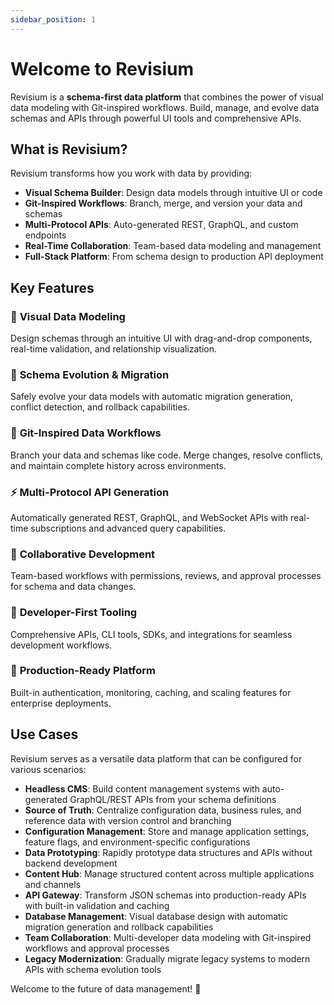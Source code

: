 ```yaml
---
sidebar_position: 1
---
```


# Welcome to Revisium

Revisium is a **schema-first data platform** that combines the power of visual data modeling with Git-inspired workflows. Build, manage, and evolve data schemas and APIs through powerful UI tools and comprehensive APIs.

## What is Revisium?

Revisium transforms how you work with data by providing:

- **Visual Schema Builder**: Design data models through intuitive UI or code
- **Git-Inspired Workflows**: Branch, merge, and version your data and schemas
- **Multi-Protocol APIs**: Auto-generated REST, GraphQL, and custom endpoints
- **Real-Time Collaboration**: Team-based data modeling and management
- **Full-Stack Platform**: From schema design to production API deployment

## Key Features

### 🎨 **Visual Data Modeling**

Design schemas through an intuitive UI with drag-and-drop components, real-time validation, and relationship visualization.

### 🔄 **Schema Evolution & Migration**

Safely evolve your data models with automatic migration generation, conflict detection, and rollback capabilities.

### 🌿 **Git-Inspired Data Workflows**

Branch your data and schemas like code. Merge changes, resolve conflicts, and maintain complete history across environments.

### ⚡ **Multi-Protocol API Generation**

Automatically generated REST, GraphQL, and WebSocket APIs with real-time subscriptions and advanced query capabilities.

### 👥 **Collaborative Development**

Team-based workflows with permissions, reviews, and approval processes for schema and data changes.

### 🔧 **Developer-First Tooling**

Comprehensive APIs, CLI tools, SDKs, and integrations for seamless development workflows.

### 🏢 **Production-Ready Platform**

Built-in authentication, monitoring, caching, and scaling features for enterprise deployments.

## Use Cases

Revisium serves as a versatile data platform that can be configured for various scenarios:

- **Headless CMS**: Build content management systems with auto-generated GraphQL/REST APIs from your schema definitions
- **Source of Truth**: Centralize configuration data, business rules, and reference data with version control and branching
- **Configuration Management**: Store and manage application settings, feature flags, and environment-specific configurations
- **Data Prototyping**: Rapidly prototype data structures and APIs without backend development
- **Content Hub**: Manage structured content across multiple applications and channels
- **API Gateway**: Transform JSON schemas into production-ready APIs with built-in validation and caching
- **Database Management**: Visual database design with automatic migration generation and rollback capabilities
- **Team Collaboration**: Multi-developer data modeling with Git-inspired workflows and approval processes
- **Legacy Modernization**: Gradually migrate legacy systems to modern APIs with schema evolution tools

Welcome to the future of data management! 🚀
